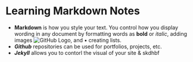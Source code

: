 # Learning Markdown Notes
* **Markdown** is how you style your text. You control how you display wording in any document by formatting words as **bold** or _italic_, adding images ![GitHub Logo](/images/logo.png), and • creating lists.
* **_Github_** repositories can be used for portfolios, projects, etc.
* **_Jekyll_** allows you to contorl the visual of your site
& skdhbf
